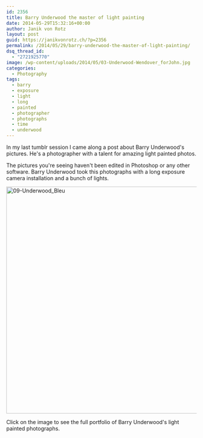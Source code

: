 ```yaml
---
id: 2356
title: Barry Underwood the master of light painting
date: 2014-05-29T15:32:16+00:00
author: Janik von Rotz
layout: post
guid: https://janikvonrotz.ch/?p=2356
permalink: /2014/05/29/barry-underwood-the-master-of-light-painting/
dsq_thread_id:
  - "2721925770"
image: /wp-content/uploads/2014/05/03-Underwood-Wendover_forJohn.jpg
categories:
  - Photography
tags:
  - barry
  - exposure
  - light
  - long
  - painted
  - photographer
  - photographs
  - time
  - underwood
---
```

In my last tumblr session I came along a post about Barry Underwood's pictures. He's a photographer with a talent for amazing light painted photos. 

The pictures you're seeing haven't been edited in Photoshop or any other software. Barry Underwood took this photographs with a long exposure camera installation and a bunch of lights.
<!--more-->
<a href="http://barryunderwood.com/portfolio.html"><img src="https://janikvonrotz.ch/wp-content/uploads/2014/05/09-Underwood_Bleu.jpg" alt="09-Underwood_Bleu" width="600" height="600" class="aligncenter size-full wp-image-2357" /></a>

Click on the image to see the full portfolio of Barry Underwood's light painted photographs.